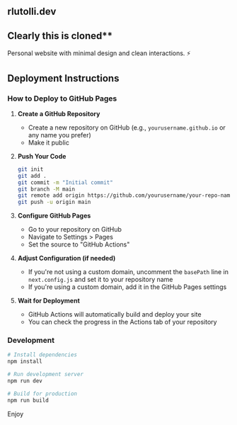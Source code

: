 ## rlutolli.dev

## Clearly this is cloned**

Personal website with minimal design and clean interactions. ⚡

## Deployment Instructions

### How to Deploy to GitHub Pages

1. **Create a GitHub Repository**
   - Create a new repository on GitHub (e.g., `yourusername.github.io` or any name you prefer)
   - Make it public

2. **Push Your Code**
   ```bash
   git init
   git add .
   git commit -m "Initial commit"
   git branch -M main
   git remote add origin https://github.com/yourusername/your-repo-name.git
   git push -u origin main
   ```

3. **Configure GitHub Pages**
   - Go to your repository on GitHub
   - Navigate to Settings > Pages
   - Set the source to "GitHub Actions"

4. **Adjust Configuration (if needed)**
   - If you're not using a custom domain, uncomment the `basePath` line in `next.config.js` and set it to your repository name
   - If you're using a custom domain, add it in the GitHub Pages settings

5. **Wait for Deployment**
   - GitHub Actions will automatically build and deploy your site
   - You can check the progress in the Actions tab of your repository

### Development

```bash
# Install dependencies
npm install

# Run development server
npm run dev

# Build for production
npm run build
```
Enjoy
